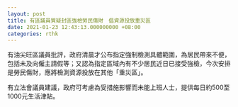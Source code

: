```yaml
---
layout: post
title: 有區議員質疑封區強檢勞民傷財　倡資源投放重災區
date: 2021-01-23 12:43:13.000000000 +08:00
categories: rthk
---
```


有油尖旺區議員批評，政府清晨才公布指定強制檢測具體範圍，為居民帶來不便，包括未及向僱主請假等；又認為指定區域內有不少居民近日已接受強檢，今次安排是勞民傷財，應將檢測資源投放在其他「重災區」。

有立法會議員建議，政府可考慮為受措施影響而未能上班人士，提供每日約500至1000元生活津貼。
